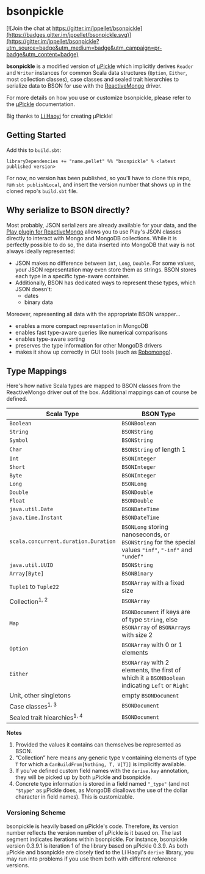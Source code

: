 # bsonpickle

[![Join the chat at https://gitter.im/jppellet/bsonpickle](https://badges.gitter.im/jppellet/bsonpickle.svg)](https://gitter.im/jppellet/bsonpickle?utm_source=badge&utm_medium=badge&utm_campaign=pr-badge&utm_content=badge)

**bsonpickle** is a modified version of [µPickle](http://www.lihaoyi.com/upickle-pprint/upickle/) which implicitly derives `Reader` and `Writer` instances for common Scala data structures (`Option`, `Either`, most collection classes), case classes and sealed trait hierarchies to serialize data to BSON for use with the [ReactiveMongo](http://reactivemongo.org) driver.

For more details on how you use or customize bsonpickle, please refer to the [µPickle] documentation.

Big thanks to [Li Haoyi](https://github.com/lihaoyi) for creating µPickle!

## Getting Started

Add this to `build.sbt`:

`libraryDependencies += "name.pellet" %% "bsonpickle" % <latest published version>`

For now, no version has been published, so you'll have to clone this repo, run `sbt publishLocal`, and insert the version number that shows up in the cloned repo's `build.sbt` file.

## Why serialize to BSON directly?

Most probably, JSON serializers are already available for your data, and the [Play plugin for ReactiveMongo](https://github.com/ReactiveMongo/Play-ReactiveMongo) allows you to use Play's JSON classes directly to interact with Mongo and MongoDB collections. While it is perfectly possible to do so, the data inserted into MongoDB that way is not always ideally represented:

 * JSON makes no difference between `Int`, `Long`, `Double`. For some values, your JSON representation may even store them as strings. BSON stores each type in a specific type-aware container.
 * Additionally, BSON has dedicated ways to represent these types, which JSON doesn't:
   - dates
   - binary data

Moreover, representing all data with the appropriate BSON wrapper…
 * enables a more compact representation in MongoDB
 * enables fast type-aware queries like numerical comparisons
 * enables type-aware sorting
 * preserves the type information for other MongoDB drivers
 * makes it show up correctly in GUI tools (such as [Robomongo](https://robomongo.org)).

## Type Mappings

Here's how native Scala types are mapped to BSON classes from the ReactiveMongo driver out of the box. Additional mappings can of course be defined.

| Scala Type | BSON Type |
| --- | --- |
| `Boolean` | `BSONBoolean` |
| `String` | `BSONString` |
| `Symbol` | `BSONString` |
| `Char` | `BSONString` of length 1 |
| `Int` | `BSONInteger` |
| `Short` | `BSONInteger` |
| `Byte` | `BSONInteger` |
| `Long` | `BSONLong` |
| `Double` | `BSONDouble` |
| `Float` | `BSONDouble` |
| `java.util.Date` | `BSONDateTime` |
| `java.time.Instant` | `BSONDateTime` |
| `scala.concurrent.duration.Duration` | `BSONLong` storing nanoseconds, or `BSONString` for the special values `"inf"`, `"-inf"` and `"undef"`
| `java.util.UUID` | `BSONString` |
| `Array[Byte]` | `BSONBinary` |
| `Tuple1` to `Tuple22` | `BSONArray` with a fixed size |
| Collection<sup>1, 2</sup> | `BSONArray` |
| `Map` | `BSONDocument` if keys are of type `String`, else `BSONArray` of `BSONArray`s with size 2
| `Option` | `BSONArray` with 0 or 1 elements |
| `Either` | `BSONArray` with 2 elements, the first of which it a `BSONBoolean` indicating `Left` or `Right`
| Unit, other singletons | empty `BSONDocument` |
| Case classes<sup>1, 3</sup> | `BSONDocument` |
| Sealed trait hiearchies<sup>1, 4</sup> | `BSONDocument` |

**Notes**
 1. Provided the values it contains can themselves be represented as BSON.
 2. “Collection” here means any generic type `V` containing elements of type `T` for which a `CanBuildFrom[Nothing, T, V[T]]` is implicitly available.
 3. If you’ve defined custom field names with the `derive.key` annotation, they will be picked up by both µPickle and bsonpickle.
 4. Concrete type information is stored in a field named `"_type"` (and not `"$type"` as µPickle does, as MongoDB disallows the use of the dollar character in field names). This is customizable.

### Versioning Scheme

bsonpickle is heavily based on µPickle's code. Therefore, its version number reflects the version number of µPickle is it based on. The last segment indicates iterations within bsonpickle. For instance, bsonpickle version 0.3.9.1 is iteration 1 of the library based on µPickle 0.3.9. As both µPickle and bsonpickle are closely tied to the Li Haoyi's `derive` library, you may run into problems if you use them both with different reference versions.

[µPickle]: http://www.lihaoyi.com/upickle-pprint/upickle/
